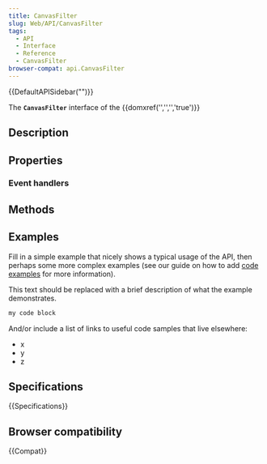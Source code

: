 ```yaml
---
title: CanvasFilter
slug: Web/API/CanvasFilter
tags:
  - API
  - Interface
  - Reference
  - CanvasFilter
browser-compat: api.CanvasFilter
---
```

{{DefaultAPISidebar("")}}

The **`CanvasFilter`** interface of the {{domxref('','','','true')}} 

## Description

 

## Properties



### Event handlers



## Methods



## Examples

Fill in a simple example that nicely shows a typical usage of the API, then perhaps some more complex examples (see our guide on how to add [code examples](/en-US/docs/MDN/Contribute/Structures/Code_examples) for more information).

This text should be replaced with a brief description of what the example demonstrates.

```js
my code block
```

And/or include a list of links to useful code samples that live elsewhere:

*   x
*   y
*   z

## Specifications

{{Specifications}}

## Browser compatibility

{{Compat}}

